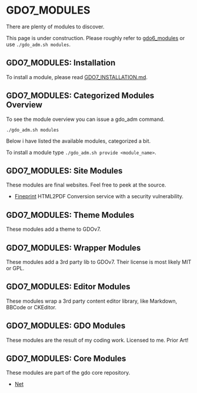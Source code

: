 # GDO7_MODULES

There are plenty of modules to discover.

This page is under construction.
Please roughly refer to
[gdo6_modules]()
or use `./gdo_adm.sh modules`.


## GDO7_MODULES: Installation

To install a module, please read [GDO7_INSTALLATION.md](GDO7_INSTALLATION.md#gdov7-installation-of-a-module).


## GDO7_MODULES: Categorized Modules Overview

To see the module overview you can issue a gdo_adm command.

    ./gdo_adm.sh modules
    
Below i have listed the available modules, categorized a bit.

To install a module type `./gdo_adm.sh provide <module_name>`.

    
## GDO7_MODULES: Site Modules

These modules are final websites. Feel free to peek at the source.

- [Fineprint](https://fineprint.phpgdo.com) HTML2PDF Conversion service with a security vulnerability.


## GDO7_MODULES: Theme Modules

These modules add a theme to GDOv7.


## GDO7_MODULES: Wrapper Modules

These modules add a 3rd party lib to GDOv7. Their license is most likely MIT or GPL.


## GDO7_MODULES: Editor Modules

These modules wrap a 3rd party content editor library, like Markdown, BBCode or CKEditor.


## GDO7_MODULES: GDO Modules

These modules are the result of my coding work. Licensed to me. Prior Art!

## GDO7_MODULES: Core Modules

These modules are part of the gdo core repository.

 - [Net](../GDO/Net)
 
